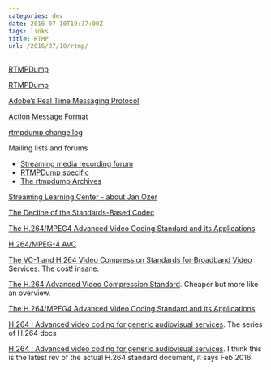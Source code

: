 ```yaml
---
categories: dev
date: 2016-07-10T19:37:00Z
tags: links
title: RTMP
url: /2016/07/10/rtmp/
---
```


[RTMPDump](https://rtmpdump.mplayerhq.hu/)

[RTMPDump](https://en.wikipedia.org/wiki/RTMPDump)

[Adobe’s Real Time Messaging Protocol](https://www.adobe.com/content/dam/Adobe/en/devnet/rtmp/pdf/rtmp_specification_1.0.pdf)

[Action Message Format](https://en.wikipedia.org/wiki/Action_Message_Format)

[rtmpdump change log](https://rtmpdump.mplayerhq.hu/ChangeLog)

Mailing lists and forums

* [Streaming media recording forum](http://stream-recorder.com/forum/rtmpdump-f54.html?s=e695bbdb782ca095bf7908137696f712&amp;)
* [RTMPDump specific](https://ffmpeg.zeranoe.com/forum/viewforum.php?f=29)
* [The rtmpdump Archives](http://lists.mplayerhq.hu/pipermail/rtmpdump/)

[Streaming Learning Center - about Jan Ozer](http://www.streaminglearningcenter.com/about-jan-ozer.html)

[The Decline of the Standards-Based Codec](http://www.streamingmedia.com/Articles/Editorial/Featured-Articles/The-Decline-of-the-Standards-Based-Codec-and-Good-Riddance-111602.aspx)

[The H.264/MPEG4 Advanced Video Coding Standard and its Applications](http://iphome.hhi.de/wiegand/assets/pdfs/h264-AVC-Standard.pdf)

[H.264/MPEG-4 AVC](https://en.wikipedia.org/wiki/H.264/MPEG-4_AVC)

[The VC-1 and H.264 Video Compression Standards for Broadband Video Services](https://www.amazon.com/Compression-Standards-Broadband-Multimedia-Applications/dp/0387710426). The cost! insane.

[The H.264 Advanced Video Compression Standard](https://www.amazon.com/H-264-Advanced-Video-Compression-Standard/dp/0470516925). Cheaper but more like an overview.

[The H.264/MPEG4 Advanced Video Coding Standard and its Applications](http://iphome.hhi.de/wiegand/assets/pdfs/h264-AVC-Standard.pdf)

[H.264 : Advanced video coding for generic audiovisual services](https://www.itu.int/rec/T-REC-H.264). The series of H.264 docs

[H.264 : Advanced video coding for generic audiovisual services](https://www.itu.int/rec/T-REC-H.264-201602-I/en). I think this is the latest rev of the actual H.264 standard document, it says Feb 2016.
